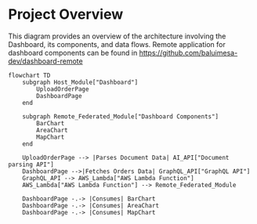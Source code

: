 # Project Overview

This diagram provides an overview of the architecture involving the Dashboard, its components, and data flows.
Remote application for dashboard components can be found in https://github.com/baluimesa-dev/dashboard-remote

```mermaid
flowchart TD
    subgraph Host_Module["Dashboard"]
        UploadOrderPage
        DashboardPage
    end

    subgraph Remote_Federated_Module["Dashboard Components"]
        BarChart
        AreaChart
        MapChart
    end

    UploadOrderPage --> |Parses Document Data| AI_API["Document parsing API"]
    DashboardPage -->|Fetches Orders Data| GraphQL_API["GraphQL API"]
    GraphQL_API --> AWS_Lambda["AWS Lambda Function"]
    AWS_Lambda["AWS Lambda Function"] --> Remote_Federated_Module

    DashboardPage -.-> |Consumes| BarChart
    DashboardPage -.-> |Consumes| AreaChart
    DashboardPage -.-> |Consumes| MapChart
    
  
